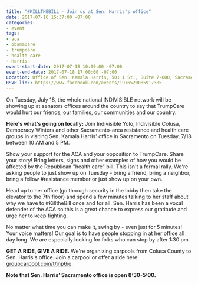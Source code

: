 ```yaml
---
title: "#KILLTHEBILL - Join us at Sen. Harris's office"
date: 2017-07-16 15:37:00 -07:00
categories:
- event
tags:
- aca
- obamacare
- trumpcare
- health care
- Harris
event-start-date: 2017-07-18 10:00:00 -07:00
event-end-date: 2017-07-18 17:00:00 -07:00
Location: Office of Sen. Kamala Harris, 501 I St., Suite 7-600, Sacramento, CA 95814
RSVP-link: https://www.facebook.com/events/1976520085917385
---
```


On Tuesday, July 18, the whole national INDIVISIBLE network will be showing up at senators offices around the country to say that TrumpCare would hurt our friends, our families, our communities and our country. 

**Here's what's going on locally:**
Join Indivisible Yolo, Indivisible Colusa, Democracy Winters and other Sacramento-area resistance and health care groups in visiting Sen. Kamala Harris' office in Sacramento on Tuesday, 7/18 between 10 AM and 5 PM. 

Show your support for the ACA and your opposition to TrumpCare. Share your story! Bring letters, signs and other examples of how you would be affected by the Republican "health care" bill. This isn't a formal rally. We're asking people to just show up on Tuesday - bring a friend, bring a neighbor, bring a fellow #resistance member or just show up on your own. 

Head up to her office (go through security in the lobby then take the elevator to the 7th floor) and spend a few minutes talking to her staff about why we have to #KilltheBill once and for all. Sen. Harris has been a vocal defender of the ACA so this is a great chance to express our gratitude and urge her to keep fighting. 

No matter what time you can make it, swing by - even just for 5 minutes! Your voice matters! Our goal is to have people stopping in at her office all day long. We are especially looking for folks who can stop by after 1:30 pm. 

**GET A RIDE, GIVE A RIDE.** We're organizing carpools from Colusa County to Sen. Harris's office. Join a carpool or offer a ride here: [groupcarpool.com/t/jnp6iq](https://www.groupcarpool.com/t/jnp6iq). 

**Note that Sen. Harris' Sacramento office is open 8:30-5:00.**